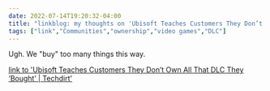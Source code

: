 ---date: 2022-07-14T19:20:32-04:00title: "linkblog: my thoughts on 'Ubisoft Teaches Customers They Don’t Own All That DLC They ‘Bought’ | Techdirt'"tags: ["link","Communities","ownership","video games","DLC"]---Ugh. We "buy" too many things this way. [link to 'Ubisoft Teaches Customers They Don’t Own All That DLC They ‘Bought’ | Techdirt'](https://www.techdirt.com/2022/07/14/ubisoft-teaches-customers-they-dont-own-all-that-dlc-they-bought/)